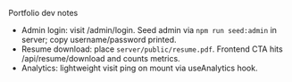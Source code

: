 Portfolio dev notes

- Admin login: visit /admin/login. Seed admin via `npm run seed:admin` in server; copy username/password printed.
- Resume download: place `server/public/resume.pdf`. Frontend CTA hits /api/resume/download and counts metrics.
- Analytics: lightweight visit ping on mount via useAnalytics hook.

